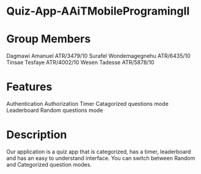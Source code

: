 # Quiz-App-AAiTMobileProgramingII
# Group Members
Dagmawi Amanuel ATR/3479/10 
Surafel Wondemagegnehu ATR/6435/10
Tinsae Tesfaye ATR/4002/10
Wesen Tadesse ATR/5878/10

# Features
Authentication
Authorization
Timer
Catagorized questions mode
Leaderboard
Random questions mode

# Description
Our application is a quiz app that is categorized, has a timer, leaderboard and has an easy to understand interface. You can switch between Random and Categorized question modes.
